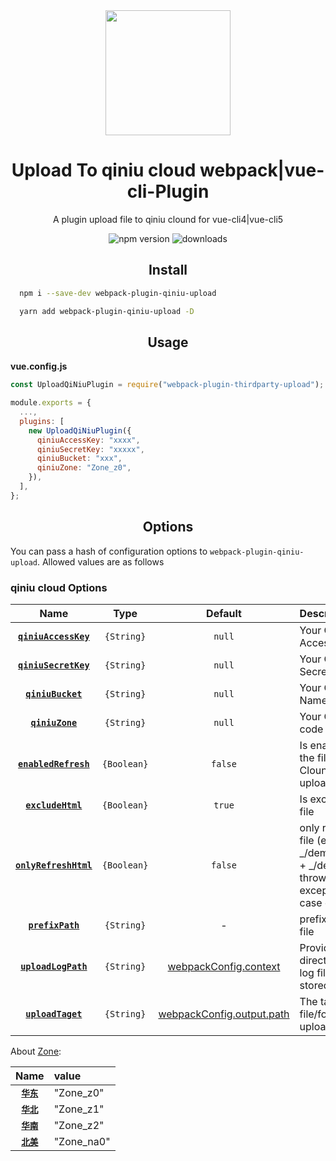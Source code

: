 <div align="center">
  <a href="https://cli.vuejs.org/">
    <img width="200" height="200"
      src="https://cli.vuejs.org/favicon.png">
  </a>
  <h1>Upload To qiniu cloud  webpack|vue-cli-Plugin</h1>
  <p>A plugin upload file to qiniu clound for vue-cli4|vue-cli5</p>

<p align="center">
    <img src="https://img.shields.io/npm/v/webpack-plugin-qiniu-upload?style=flat-square" alt="npm version" />
    <img src="https://img.shields.io/npm/dm/webpack-plugin-qiniu-upload.svg?style=flat-square&color=#4fc08d" alt="downloads" />
</p>
</div>

<h2 align="center">Install</h2>

```bash
  npm i --save-dev webpack-plugin-qiniu-upload
```

```bash
  yarn add webpack-plugin-qiniu-upload -D
```

<h2 align="center">Usage</h2>

**vue.config.js**

```js
const UploadQiNiuPlugin = require("webpack-plugin-thirdparty-upload");

module.exports = {
  ...,
  plugins: [
    new UploadQiNiuPlugin({
      qiniuAccessKey: "xxxx",
      qiniuSecretKey: "xxxxx",
      qiniuBucket: "xxx",
      qiniuZone: "Zone_z0",
    }),
  ],
};
```

<h2 align="center">Options</h2>

You can pass a hash of configuration options to `webpack-plugin-qiniu-upload`.
Allowed values are as follows

### qiniu cloud Options

|            Name            |    Type     |                                        Default                                        | Description                                                                                             |
| :------------------------: | :---------: | :-----------------------------------------------------------------------------------: | :------------------------------------------------------------------------------------------------------ |
| **[`qiniuAccessKey`](#)**  | `{String}`  |                                        `null`                                         | Your Qiniu AccessKey                                                                                    |
| **[`qiniuSecretKey`](#)**  | `{String}`  |                                        `null`                                         | Your Qiniu SecretKey                                                                                    |
|   **[`qiniuBucket`](#)**   | `{String}`  |                                        `null`                                         | Your Qiniu Bucket Name                                                                                  |
|    **[`qiniuZone`](#)**    | `{String}`  |                                        `null`                                         | Your Qiniu zone code                                                                                    |
| **[`enabledRefresh`](#)**  | `{Boolean}` |                                        `false`                                        | Is enable refresh the file on Qiniu Clound after file upload                                            |
|   **[`excludeHtml`](#)**   | `{Boolean}` |                                        `true`                                         | Is exclude html file                                                                                    |
| **[`onlyRefreshHtml`](#)** | `{Boolean}` |                                        `false`                                        | only refresh html file (eg: _/demo/index.html + _/demo/), throws an exception in the case of a failure. |
|   **[`prefixPath`](#)**    | `{String}`  |                                           -                                           | prefix path for the file                                                                                |
|  **[`uploadLogPath`](#)**  | `{String}`  | [webpackConfig.context](https://webpack.js.org/configuration/entry-context/#context)  | Provide a directory where log file should be stored                                                     |
|   **[`uploadTaget`](#)**   | `{String}`  | [webpackConfig.output.path](https://webpack.js.org/configuration/output/#output-path) | The target file/folder to upload                                                                        |

About [Zone](https://developer.qiniu.com/kodo/sdk/1289/nodejs):

|      Name       | value      |
| :-------------: | :--------- |
| **[`华东`](#)** | "Zone_z0"  |
| **[`华北`](#)** | "Zone_z1"  |
| **[`华南`](#)** | "Zone_z2"  |
| **[`北美`](#)** | "Zone_na0" |
